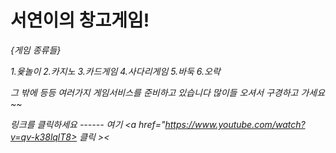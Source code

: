 <h1>서연이의 창고게임!</h1>

<em>{게임 종류들}<em>


<p>1.윷놀이
2.카지노
3.카드게임
4.사다리게임
5.바둑
6.오락</p>
 그 밖에 등등 여러가지 게임서비스를 준비하고 있습니다 
 많이들 오셔서 구경하고 가세요 ~~
 
 
링크를 클릭하세요 ------ 여기 <a href="https://www.youtube.com/watch?v=qv-k38lqlT8> 클릭</a> ><

